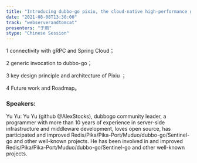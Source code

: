 ```yaml
---
title: "Introducing dubbo-go pixiu, the cloud-native high-performance gateway"
date: "2021-08-08T13:30:00" 
track: "webserverandtomcat"
presenters: "于雨"
stype: "Chinese Session"
---
```

 1 connectivity with gRPC and Spring Cloud；

 2 generic invocation to dubbo-go；

 3 key design principle and architecture of Pixiu ；

 4 Future work and Roadmap。
 ### Speakers: 
 Yu Yu: Yu Yu (github @AlexStocks), dubbogo community leader, a programmer with more than 10 years of experience in server-side infrastructure and middleware development, loves open source, has participated and improved Redis/Pika/Pika-Port/Muduo/dubbo-go/Sentinel-go and other well-known projects. He has been involved in and improved Redis/Pika/Pika-Port/Muduo/dubbo-go/Sentinel-go and other well-known projects.